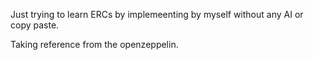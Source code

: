 Just trying to learn ERCs by implemeenting by myself without any AI or copy paste.

Taking reference from the openzeppelin.